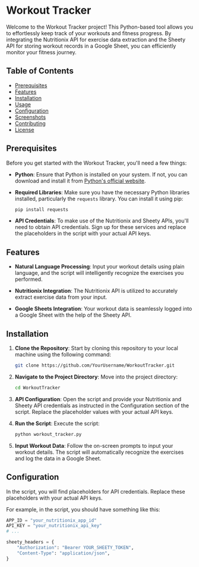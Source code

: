 # Workout Tracker

Welcome to the Workout Tracker project! This Python-based tool allows you to effortlessly keep track of your workouts and fitness progress. By integrating the Nutritionix API for exercise data extraction and the Sheety API for storing workout records in a Google Sheet, you can efficiently monitor your fitness journey.

## Table of Contents
- [Prerequisites](#prerequisites)
- [Features](#features)
- [Installation](#installation)
- [Usage](#usage)
- [Configuration](#configuration)
- [Screenshots](#screenshots)
- [Contributing](#contributing)
- [License](#license)

## Prerequisites
Before you get started with the Workout Tracker, you'll need a few things:

- **Python**: Ensure that Python is installed on your system. If not, you can download and install it from [Python's official website](https://www.python.org/).

- **Required Libraries**: Make sure you have the necessary Python libraries installed, particularly the `requests` library. You can install it using pip:
    ```bash
    pip install requests
    ```

- **API Credentials**: To make use of the Nutritionix and Sheety APIs, you'll need to obtain API credentials. Sign up for these services and replace the placeholders in the script with your actual API keys.

## Features
- **Natural Language Processing**: Input your workout details using plain language, and the script will intelligently recognize the exercises you performed.

- **Nutritionix Integration**: The Nutritionix API is utilized to accurately extract exercise data from your input.

- **Google Sheets Integration**: Your workout data is seamlessly logged into a Google Sheet with the help of the Sheety API.

## Installation
1. **Clone the Repository**: Start by cloning this repository to your local machine using the following command:
    ```bash
    git clone https://github.com/YourUsername/WorkoutTracker.git
    ```

2. **Navigate to the Project Directory**: Move into the project directory:
    ```bash
    cd WorkoutTracker
    ```

3. **API Configuration**: Open the script and provide your Nutritionix and Sheety API credentials as instructed in the Configuration section of the script. Replace the placeholder values with your actual API keys.

4. **Run the Script**: Execute the script:
    ```bash
    python workout_tracker.py
    ```

5. **Input Workout Data**: Follow the on-screen prompts to input your workout details. The script will automatically recognize the exercises and log the data in a Google Sheet.

## Configuration
In the script, you will find placeholders for API credentials. Replace these placeholders with your actual API keys.

For example, in the script, you should have something like this:
```python
APP_ID = "your_nutritionix_app_id"
API_KEY = "your_nutritionix_api_key"
# ...

sheety_headers = {
    "Authorization": "Bearer YOUR_SHEETY_TOKEN",
    "Content-Type": "application/json",
}
